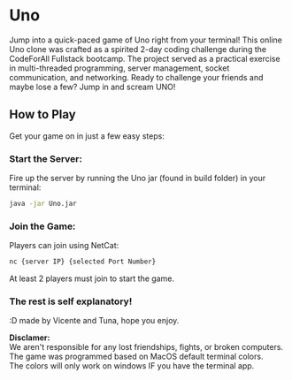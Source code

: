 # Uno

Jump into a quick-paced game of Uno right from your terminal! This online Uno clone was crafted as a spirited 2-day coding challenge during the CodeForAll Fullstack bootcamp. The project served as a practical exercise in multi-threaded programming, server management, socket communication, and networking. Ready to challenge your friends and maybe lose a few? Jump in and scream UNO!

## How to Play
Get your game on in just a few easy steps:

### Start the Server:
Fire up the server by running the Uno jar (found in build folder) in your terminal:
 ```bash
 java -jar Uno.jar
 ```

### Join the Game:
Players can join using NetCat:
```bash
nc {server IP} {selected Port Number}
```
At least 2 players must join to start the game.

### The rest is self explanatory!
:D made by Vicente and Tuna, hope you enjoy.

**Disclamer:** <br>
We aren't responsible for any lost friendships, fights, or broken computers. <br>
The game was programmed based on MacOS default terminal colors. <br>
The colors will only work on windows IF you have the terminal app.
